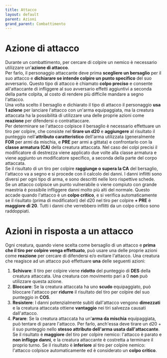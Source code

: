 ```yaml
---
title: Attacco
layout: default
parent: Azioni
grand_parent: Combattimento
---
```


# **Azione di attacco**
Durante un combattimento, per cercare di colpire un nemico è necessario utilizzare un'**azione di attacco**.  
Per farlo, il personaggio attaccante deve prima **scegliere un bersaglio** per il suo attacco e **dichiarare se intende colpire un punto specifico** del suo avversario. Questo tipo di attacco è chiamato **colpo preciso** e consente all'attaccante di infliggere al suo avversario effetti aggiuntivi a seconda della parte colpita, al costo di rendere più difficile mandare a segno l'attacco.  
Una volta scelto il bersaglio e dichiarato il tipo di attacco il personaggio **usa 1 azione** per lanciare l'attacco con un'arma equipaggiata, ma la creatura attaccata ha la possibilità di utilizzare una delle proprie azioni come **reazione** per difendersi o contrattaccare.  
Per determinare se l'attacco colpisce il bersaglio è necessario effettuare un tiro per colpire, che consiste nel **tirare un d20** e **aggiungere** al risultato il punteggio nell'**attributo caratteristico** dell'arma utilizzata (generalmente **FOR** per armi da mischia, e **PRE** per armi a gittata) e confrontarlo con la **classe armatura (CA)** della creatura attaccata. Nel caso dei colpi precisi il modificatore di destrezza viene applicato due volte alla classe armatura e viene aggiunto un modificatore specifico, a seconda della parte del corpo attaccata.  
Se il risultato di un tiro per colpire **raggiunge o supera la CA** del bersaglio, l'attacco va a segno e si procede con il calcolo dei danni. I danni inflitti sono diversi per ogni tipo di arma, e sono descritti nelle loro rispettive schede.  
Se un attacco colpisce un punto vulnerabile o viene compiuto con grande maestria è possibile infliggere danni molto più alti del normale. Questo accade quando l'attacco è un **colpo critico**, e si verifica automaticamente se il risultato (prima di modificatori) del d20 nel tiro per colpire **+ PRE** è **maggiore di 20**. Tutti i danni che verrebbero inflitti da un colpo critico sono raddoppiati.

# **Azioni in risposta a un attacco**
Ogni creatura, quando viene scelta come bersaglio di un attacco e **prima che il tiro per colpire venga effettuato**, può usare una delle proprie azioni come **reazione** per cercare di difendersi e/o evitare l'attacco. Una creatura che reagisce ad un attacco può effettuare **una** delle seguenti azioni:  
1. **Schivare**: Il tiro per colpire viene **ridotto** del punteggio di **DES** della creatura attaccata. Una creatura con movimento pari a 0 **non** può utilizzare questa azione.  
2. **Bloccare**: Se la creatura attaccata ha uno **scudo** equipaggiato, può bloccare l'attacco per **ridurre** il risultato del tiro per colpire del suo punteggio in **COS**.  
3. **Resistere**: I danni potenzialmente subiti dall'attacco vengono **dimezzati** e la creatura attaccata ottiene **vantaggio** nei tiri salvezza causati dall'attacco.  
4. **Parare**: Se la creatura attaccata ha un'**arma da mischia** equipaggiata, può tentare di parare l'attacco. Per farlo, anch'essa deve tirare un d20 + il suo punteggio nello **stesso attributo dell'arma usata dall'attaccante**. Se il risultato è **maggiore** del tiro per colpire nemico: l'attacco è parato e **non infligge danni**, e la creatura attaccante è costretta a terminare il proprio turno. Se il risultato è **inferiore** al tiro per colpire nemico: l'attacco colpisce automaticamente ed è considerato un **colpo critico**.